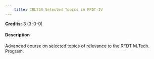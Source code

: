 ```yaml
---
    title: CRL734 Selected Topics in RFDT-IV
---
```

**Credits:** 3 (3-0-0)



#### Description 
Advanced course on selected topics of relevance to the RFDT M.Tech. Program.